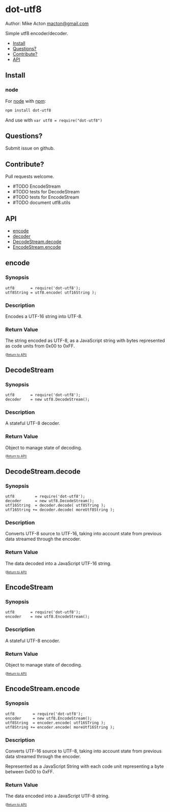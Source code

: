 # dot-utf8

Author: Mike Acton <macton@gmail.com>

Simple utf8 encoder/decoder.

- [Install](#install)
- [Questions?](#questions)
- [Contribute?](#contribute)
- [API](#api)

## Install

### node
For [node](http://nodejs.org) with [npm](http://npmjs.org):

```bash
npm install dot-utf8
```

And use with `var utf8 = require("dot-utf8")`

## Questions?

Submit issue on github.

## Contribute?

Pull requests welcome.

* #TODO EncodeStream
* #TODO tests for DecodeStream
* #TODO tests for EncodeStream
* #TODO document utf8.utils

## API
- [encode](#encode)
- [decoder](#decoder)
- [DecodeStream.decode](#decodestreamdecode)
- [EncodeStream.encode](#encodestreamencode)

## encode

### Synopsis

    utf8       = require('dot-utf8');
    utf8String = utf8.encode( utf16String );

### Description

Encodes a UTF-16 string into UTF-8.

### Return Value

The string encoded as UTF-8, as a JavaScript
string with bytes represented as code units from 0x00 to 0xFF.

<sub><sup>([Return to API)](#api)</sup></sub>


## DecodeStream

### Synopsis

    utf8       = require('dot-utf8');
    decoder    = new utf8.DecodeStream();

### Description

A stateful UTF-8 decoder.

### Return Value

Object to manage state of decoding.

<sub><sup>([Return to API)](#api)</sup></sub>

## DecodeStream.decode

### Synopsis

    utf8         = require('dot-utf8');
    decoder      = new utf8.DecodeStream();
    utf16String  = decoder.decode( utf8STring );
    utf16String += decoder.decode( moreUtf8String );

### Description

Converts UTF-8 source to UTF-16, taking into account state from previous 
data streamed through the encoder.

### Return Value

The data decoded into a JavaScript UTF-16 string.

<sub><sup>([Return to API)](#api)</sup></sub>

## EncodeStream

### Synopsis

    utf8       = require('dot-utf8');
    encoder    = new utf8.EncodeStream();

### Description

A stateful UTF-8 encoder.

### Return Value

Object to manage state of decoding.

<sub><sup>([Return to API)](#api)</sup></sub>

## EncodeStream.encode

### Synopsis

    utf8        = require('dot-utf8');
    encoder     = new utf8.EncodeStream();
    utf8String  = encoder.encode( utf16STring );
    utf8String += encoder.encode( moreUtf16String );

### Description

Converts UTF-16 source to UTF-8, taking into account state from previous 
data streamed through the encoder.

Represented as a JavaScript String with each code unit representing
a byte between 0x00 to 0xFF.

### Return Value

The data encoded into a JavaScript UTF-8 string.

<sub><sup>([Return to API)](#api)</sup></sub>

